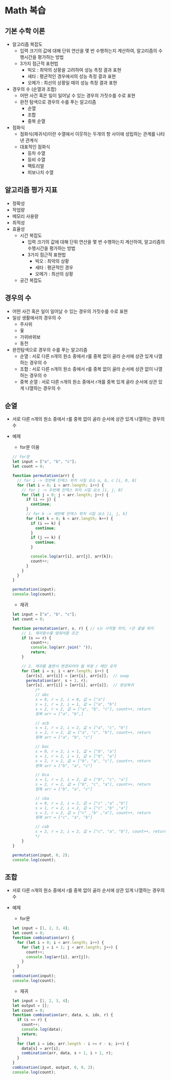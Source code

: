 # Math 복습
## 기본 수학 이론

- 알고리즘 복잡도
    - 입력 크기의 값에 대해 단위 연산을 몇 번 수행하는지 계산하여, 알고리즘의 수행시간을 평가하는 방법
    - 3가지 점근적 표현법
        - 빅오 : 최악의 상황을 고려하여 성능 측정 결과 표현
        - 세타 : 평균적인 경우에서의 성능 측정 결과 표현
        - 오메가 : 최선의 상황일 때의 성능 측정 결과 표현
- 경우의 수 (순열과 조합)
    - 어떤 사건 혹은 일이 일어날 수 있는 경우의 가짓수를 수로 표현
    - 완전 탐색으로 경우의 수를 푸는 알고리즘
        - 순열
        - 조합
        - 중복 순열
- 점화식
    - 점화식(재귀식)이란 수열에서 이웃하는 두개의 항 사이에 성립하는 관계를 나타낸 관계식
    - 대표적인 점화식
        - 등차 수열
        - 등비 수열
        - 팩토리얼
        - 피보나치 수열


## 알고리즘 평가 지표

- 정확성
- 작업량
- 메모리 사용량
- 최적성
- 효율성
    - 시간 복잡도
        - 입력 크기의 값에 대해 단위 연산을 몇 번 수행하는지 계산하여, 알고리즘의 수행시간을 평가하는 방법
        - 3가지 점근적 표현법
            - 빅오 : 최악의 상황
            - 세타 : 평균적인 경우
            - 오메가 : 최선의 상황
    - 공간 복잡도
    

## 경우의 수

- 어떤 사건 혹은 일이 일어날 수 있는 경우의 가짓수를 수로 표현
- 일상 생활에서의 경우의 수
    - 주사위
    - 윷
    - 가위바위보
    - 동전
- 완전탐색으로 경우의 수를 푸는 알고리즘
    - 순열 : 서로 다른 n개의 원소 중에서 r를 중복 없이 골라 순서에 상관 있게 나열하는 경우의 수
    - 조합 : 서로 다른 n개의 원소 중에서 r를 중복 없이 골라 순서에 상관 없이 나열하는 경우의 수
    - 중복 순열 : 서로 다른 n개의 원소 중에서 r개를 중복 있게 골라 순서에 상관 있게 나열하는 경우의 수
    

## 순열

- 서로 다른 n개의 원소 중에서 r를 중복 없이 골라 순서에 상관 있게 나열하는 경우의 수
- 예제
    - for문 이용
    
    ```jsx
    // for문
    let input = ["a", "b", "c"];
    let count = 0;
    
    function permutation(arr) {
      // for i -> 첫번째 인덱스 위치 시킬 요소 a, b, c [i, 0, 0]
      for (let i = 0; i < arr.length; i++) {
        // for j -> 두번째 인덱스 위치 시킬 요소 [i, j, 0]
        for (let j = 0; j < arr.length; j++) {
          if (i == j) {
            continue;
          }
          // for k -> 세번째 인덱스 위치 시킬 요소 [i, j, k]
          for (let k = 0; k < arr.length; k++) {
            if (i == k) {
              continue;
            }
            if (j == k) {
              continue;
            }
    
            console.log(arr[i], arr[j], arr[k]);
            count++;
          }
        }
      }
    }
    
    permutation(input);
    console.log(count);
    ```
    
    - 재귀
    
    ```jsx
    let input = ["a", "b", "c"];
    let count = 0;
    
    function permutation(arr, s, r) { // s는 시작할 위치, r은 끝낼 위치
    	// 1. 재귀함수를 멈춰야할 조건
    	if (s == r) {
    		count++;
    		console.log(arr.join(" "));
    		return;
    	}
    
    	// 2. 재귀를 돌면서 변경되어야 될 부분 / 메인 로직
    	for (let i = s; i < arr.length; i++) {
    	  [arr[s], arr[i]] = [arr[i], arr[s]];	// swap
    	  permutation(arr, s + 1, r);
    	  [arr[s], arr[i]] = [arr[i], arr[s]];	// 원상복귀
              /*
              // abc
              s = 0, r = 2, i = 0, 값 = ["a"]
              s = 1, r = 2, i = 1, 값 = ["a", "b"]
              s = 2, r = 2, 값 = ["a", "b", "c"], count++, return
              원복 arr = ["a", "b",]

              // acb
              s = 1, r = 2, i = 2, 값 = ["a", "c", "b"]
              s = 2, r = 2, 값 = ["a", "c", "b"], count++, return
              원복 arr = ["a", "b", "c"]

              // bac
              s = 0, r = 2, i = 1, 값 = ["b", "a"]
              s = 1, r = 2, i = 1, 값 = ["b", "a"]
              s = 2, r = 2, 값 = ["b", "a", "c"], count++, return
              원복 arr = ["b", "a", "c"]

              // bca
              s = 1, r = 2, i = 2, 값 = ["b", "c", "a"]
              s = 2, r = 2, 값 = ["b", "c", "a"], count++, return
              원복 arr = ["b", "a", "c"]

              // cba
              s = 0, r = 2, i = 2, 값 = ["c" ,"a" ,"b"]
              s = 1, r = 2, i = 2, 값 = ["c" ,"b" ,"a"]
              s = 2, r = 2, 값 = ["c" ,"b" ,"a"], count++, return
              원복 arr = ["c", "a", "b"]

              // cab
              s = 2, r = 2, i = 2, 값 = ["c", "a", "b"], count++, return
              */
    	}
    }
    
    permutation(input, 0, 2);
    console.log(count);
    ```

## 조합

- 서로 다른 n개의 원소 중에서 r를 중복 없이 골라 순서에 상관 있게 나열하는 경우의 수
- 예제
    - for문
    
    ```jsx
    let input = [1, 2, 3, 4];
    let count = 0;
    function combination(arr) {
      for (let i = 0; i < arr.length; i++) {
        for (let j = i + 1; j < arr.length; j++) {
          count++;
          console.log(arr[i], arr[j]);
        }
      }
    }
    combination(input);
    console.log(count);
    ```
    
    - 재귀
    
    ```jsx
    let input = [1, 2, 3, 4];
    let output = [];
    let count = 0;
    function combination(arr, data, s, idx, r) {
      if (s == r) {
        count++;
        console.log(data);
        return;
      }
      for (let i = idx; arr.length - i >= r - s; i++) {
        data[s] = arr[i];
        combination(arr, data, s + 1, i + 1, r);
      }
    }
    combination(input, output, 0, 0, 2);
    console.log(count);
    ```
